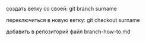 создать ветку со своей: git branch surname

переключиться в новую ветку: git checkout surname

добавить в репозиторий файл branch-how-to.md
